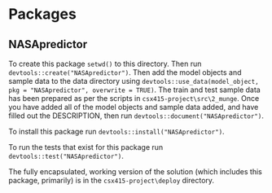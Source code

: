 # Packages


## NASApredictor

To create this package `setwd()` to this directory. Then run `devtools::create("NASApredictor")`. Then add the model objects and sample data to the data directory using `devtools::use_data(model_object, pkg = "NASApredictor", overwrite = TRUE)`. The train and test sample data has been prepared as per the scripts in `csx415-project\src\2_munge`. Once you have added all of the model objects and sample data added, and have filled out the DESCRIPTION, then run `devtools::document("NASApredictor")`.

To install this package run `devtools::install("NASApredictor")`.

To run the tests that exist for this package run `devtools::test("NASApredictor")`.

The fully encapsulated, working version of the solution (which includes this package, primarily) is in the `csx415-project\deploy` directory.